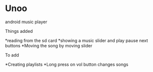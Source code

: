 # Unoo

android music player

Things added 

*reading from the sd card 
*showing a music slider and play pause next buttons
*Moving the song by moving slider

To add 

*Creating playlists
*Long press on vol button changes songs
